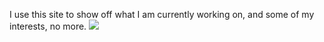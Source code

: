 I use this site to show off what I am currently working on, and some of my interests, no more.
<img src="https://i.imgur.com/uHoN7qc.jpeg">
